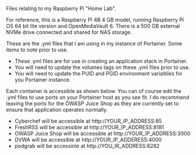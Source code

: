 Files relating to my Raspberry Pi "Home Lab".

For reference, this is a Raspberry Pi 4B 4 GB model, running Raspberry Pi OS 64 bit lite version and OpenMediaVault 6.  There is a 500 GB external NVMe drive connected and shared for NAS storage.

These are the .yml files that I am using in my instance of Portainer. Some items to note prior to use.

* These .yml files are for use in creating an application stack in Portainer.
* You will need to update the volumes tags on these .yml files prior to use.
* You will need to update the PUID and PGID environment varialbles for you Portainer instance.

Each container is accessible as shown below.  You can of course edit the .yml files to use ports on your Portainer host as you see fit. I do recommend leaving the ports for the OWASP Juice Shop as they are currently set to ensure that application operates normally.

* Cyberchef will be accessible at http://YOUR_IP_ADDRESS:85
* FreshRSS will be accessible at http://YOUR_IP_ADDRESS:8181
* OWASP Juice Shop will be accessible at http://YOUR_IP_ADDRESS:3000
* DVWA will be accessible at http://YOUR_IP_ADDERESS:4000
* podgrab will be accessinle at http://YOU_IR_ADDRESS:8282
